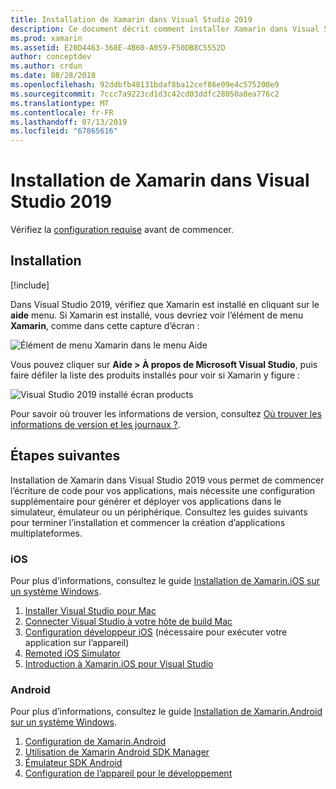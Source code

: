 ```yaml
---
title: Installation de Xamarin dans Visual Studio 2019
description: Ce document décrit comment installer Xamarin dans Visual Studio 2019. Il décrit la configuration requise, le processus d’installation et la vérification de l’installation.
ms.prod: xamarin
ms.assetid: E20D4463-368E-4B60-A059-F50DB8C5552D
author: conceptdev
ms.author: crdun
ms.date: 08/28/2018
ms.openlocfilehash: 92ddbfb48131bdaf8ba12cef86e09e4c575200e9
ms.sourcegitcommit: 7ccc7a9223cd1d3c42cd03ddfc28050a8ea776c2
ms.translationtype: MT
ms.contentlocale: fr-FR
ms.lasthandoff: 07/13/2019
ms.locfileid: "67865616"
---
```

# <a name="installing-xamarin-in-visual-studio-2019"></a>Installation de Xamarin dans Visual Studio 2019

<a name="requirements" />

Vérifiez la [configuration requise](~/cross-platform/get-started/requirements.md) avant de commencer.

## <a name="installation"></a>Installation

[!include[](~/cross-platform/includes/install-xamarin-windows.md)]

Dans Visual Studio 2019, vérifiez que Xamarin est installé en cliquant sur le **aide** menu. Si Xamarin est installé, vous devriez voir l’élément de menu **Xamarin**, comme dans cette capture d’écran :

![Élément de menu Xamarin dans le menu Aide](windows-images/12-xamarin-menu-item.png "Élément de menu Xamarin dans le menu Aide")

Vous pouvez cliquer sur **Aide > À propos de Microsoft Visual Studio**, puis faire défiler la liste des produits installés pour voir si Xamarin y figure :

![Visual Studio 2019 installé écran products](windows-images/13-xamarin-is-installed.png "Visual Studio 2019 installé écran products")

Pour savoir où trouver les informations de version, consultez [Où trouver les informations de version et les journaux ?](~/cross-platform/troubleshooting/questions/version-logs.md).

## <a name="next-steps"></a>Étapes suivantes

Installation de Xamarin dans Visual Studio 2019 vous permet de commencer l’écriture de code pour vos applications, mais nécessite une configuration supplémentaire pour générer et déployer vos applications dans le simulateur, émulateur ou un périphérique. Consultez les guides suivants pour terminer l’installation et commencer la création d’applications multiplateformes.

### <a name="ios"></a>iOS

Pour plus d’informations, consultez le guide [Installation de Xamarin.iOS sur un système Windows](~/ios/get-started/installation/windows/index.md). 

1. [Installer Visual Studio pour Mac](https://docs.microsoft.com/visualstudio/mac/installation)
2. [Connecter Visual Studio à votre hôte de build Mac](~/ios/get-started/installation/windows/connecting-to-mac/index.md)
3. [Configuration développeur iOS](~/ios/get-started/installation/device-provisioning/index.md) (nécessaire pour exécuter votre application sur l’appareil)
4. [Remoted iOS Simulator](~/tools/ios-simulator/index.md)
5. [Introduction à Xamarin.iOS pour Visual Studio](~/ios/get-started/installation/windows/introduction-to-xamarin-ios-for-visual-studio.md)

### <a name="android"></a>Android

Pour plus d’informations, consultez le guide [Installation de Xamarin.Android sur un système Windows](~/android/get-started/installation/windows.md).

1. [Configuration de Xamarin.Android](~/android/get-started/installation/windows.md#configuration)
2. [Utilisation de Xamarin Android SDK Manager](~/android/get-started/installation/android-sdk.md?ide=vs)
3. [Émulateur SDK Android](~/android/get-started/installation/android-emulator/index.md)
4. [Configuration de l’appareil pour le développement](~/android/get-started/installation/set-up-device-for-development.md)
